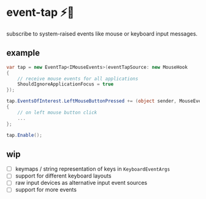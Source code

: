 # event-tap ⚡️🚰

subscribe to system-raised events like mouse or keyboard input messages.

## example

```C#
var tap = new EventTap<IMouseEvents>(eventTapSource: new MouseHook
{
    // receive mouse events for all applications
    ShouldIgnoreApplicationFocus = true
});

tap.EventsOfInterest.LeftMouseButtonPressed += (object sender, MouseEventArgs e) =>
{
    // on left mouse button click
    ...
};

tap.Enable();
```

## wip

* [ ] keymaps / string representation of keys in `KeyboardEventArgs`
* [ ] support for different keyboard layouts
* [ ] raw input devices as alternative input event sources
* [ ] support for more events
